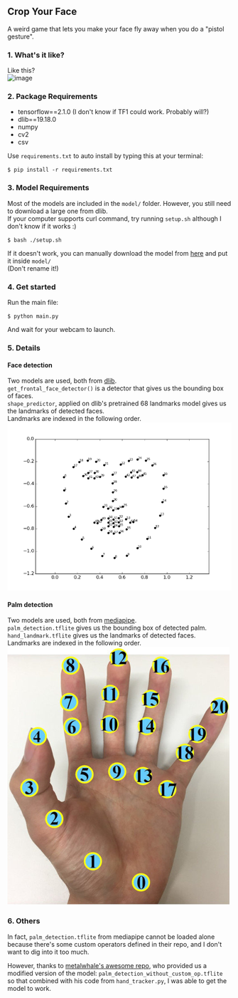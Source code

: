 ## Crop Your Face
A weird game that lets you make your face fly away when you do a "pistol gesture".

### 1. What's it like?
Like this?\
![image](./imgs/demo.gif)

### 2. Package Requirements
* tensorflow==2.1.0 (I don't know if TF1 could work. Probably will?)
* dlib==19.18.0
* numpy
* cv2
* csv

Use `requirements.txt` to auto install by typing this at your terminal:
```
$ pip install -r requirements.txt
```

### 3. Model Requirements
Most of the models are included in the `model/` folder. However, you still need to download a large one from dlib.\
If your computer supports curl command, try running `setup.sh` although I don't know if it works :)
```
$ bash ./setup.sh
```
If it doesn't work, you can manually download the model from 
[here](http://dlib.net/files/shape_predictor_68_face_landmarks.dat.bz2) and put it inside `model/`\
(Don't rename it!)
  
### 4. Get started
Run the main file:
```
$ python main.py
```
And wait for your webcam to launch.

### 5. Details

#### Face detection
Two models are used, both from [dlib](http://dlib.net).\
`get_frontal_face_detector()` is a detector that gives us the bounding box of faces.\
`shape_predictor`, applied on dlib's pretrained 68 landmarks model gives us the landmarks of detected faces.\
Landmarks are indexed in the following order.\
![image](./imgs/face%20landmark.png)

#### Palm detection
Two models are used, both from [mediapipe](https://github.com/google/mediapipe/).\
`palm_detection.tflite` gives us the bounding box of detected palm.\
`hand_landmark.tflite` gives us the landmarks of detected faces.\
Landmarks are indexed in the following order.\
![image](./imgs/hand%20landmark.jpg)

### 6. Others
In fact, `palm_detection.tflite` from mediapipe cannot be loaded alone 
because there's some custom operators defined in their repo, 
and I don't want to dig into it too much.

However, thanks to [metalwhale's awesome repo](https://github.com/metalwhale/hand_tracking),
who provided us a modified version of the model: `palm_detection_without_custom_op.tflite`
so that combined with his code from `hand_tracker.py`, I was able to get the model to work.

